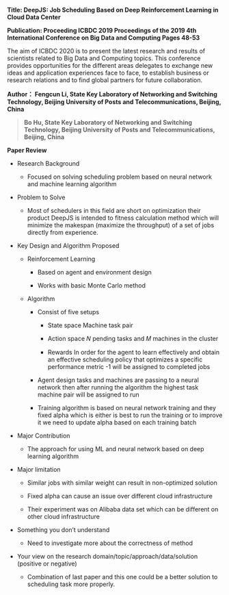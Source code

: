 **Title: DeepJS: Job Scheduling Based on Deep Reinforcement Learning in Cloud
Data Center**

**Publication: Proceeding ICBDC 2019 Proceedings of the 2019 4th International
Conference on Big Data and Computing Pages 48-53**

The aim of ICBDC 2020 is to present the latest research and results of
scientists related to Big Data and Computing topics. This conference provides
opportunities for the different areas delegates to exchange new ideas and
application experiences face to face, to establish business or research
relations and to find global partners for future collaboration.

**Author： Fengcun Li, State Key Laboratory of Networking and Switching
Technology, Beijing University of Posts and Telecommunications, Beijing, China**

>   **Bo Hu, State Key Laboratory of Networking and Switching Technology,
>   Beijing University of Posts and Telecommunications, Beijing, China**

**Paper Review**

-   Research Background

    -   Focused on solving scheduling problem based on neural network and
        machine learning algorithm

-   Problem to Solve

    -   Most of schedulers in this field are short on optimization their product
        DeepJS is intended to fitness calculation method which will minimize the
        makespan (maximize the throughput) of a set of jobs directly from
        experience.

-   Key Design and Algorithm Proposed

    -   Reinforcement Learning

        -   Based on agent and environment design

        -   Works with basic Monte Carlo method

    -   Algorithm

        -   Consist of five setups

            -   State space Machine task pair

            -   Action space 𝑁 pending tasks and 𝑀 machines in the cluster

            -   Rewards In order for the agent to learn effectively and obtain
                an effective scheduling policy that optimizes a specific
                performance metric -1 will be assigned to completed jobs

        -   Agent design tasks and machines are passing to a neural network then
            after running the algorithm the highest task machine pair will be
            assigned to run

        -   Training algorithm is based on neural network training and they
            fixed alpha which is either is best to run the training or to
            improve it we need to update alpha based on each training batch

-   Major Contribution

    -   The approach for using ML and neural network based on deep learning
        algorithm

-   Major limitation

    -   Similar jobs with similar weight can result in non-optimized solution

    -   Fixed alpha can cause an issue over different cloud infrastructure

    -   Their experiment was on Alibaba data set which can be different on other
        cloud infrastructure

-   Something you don’t understand

    -   Need to investigate more about the correctness of method

-   Your view on the research domain/topic/approach/data/solution (positive or
    negative)

    -   Combination of last paper and this one could be a better solution to
        scheduling task more properly.
